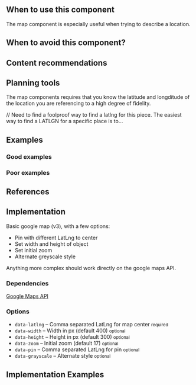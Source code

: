 ## When to use this component

The map component is especially useful when trying to describe a location. 
## When to avoid this component? 

## Content recommendations

## Planning tools 

The map components requires that you know the latitude and longditude of the location you are referencing to a high degree of fidelity. 

// Need to find a foolproof way to find a latlng for this piece. The easiest way to find a LATLGN for a specific place is to...

## Examples

### Good examples

### Poor examples

## References

## Implementation

Basic google map (v3), with a few options:

* Pin with different LatLng to center
* Set width and height of object
* Set initial zoom
* Alternate greyscale style

Anything more complex should work directly on the google maps API.

### Dependencies

[Google Maps API](https://developers.google.com/maps/)

### Options

<ul class="nobullet">
  <li><code>data-latlng</code> &ndash; Comma separated LatLng for map center <small>required</small></li>
  <li><code>data-width</code> &ndash; Width in px (default 400) <small class="opt">optional</small></li>
  <li><code>data-height</code> &ndash; Height in px (default 300) <small class="opt">optional</small></li>
  <li><code>data-zoom</code> &ndash; Initial zoom (default 17) <small class="opt">optional</small></li>
  <li><code>data-pin</code> &ndash; Comma separated LatLng for pin  <small class="opt">optional</small></li>
  <li><code>data-grayscale</code> &ndash; Alternate style  <small class="opt">optional</small></li>
</ul>
    
## Implementation Examples

